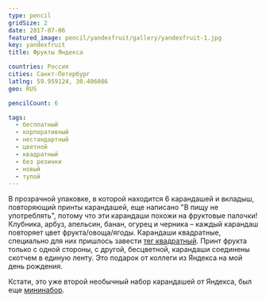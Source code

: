 ```yaml
---
type: pencil
gridSize: 2
date: 2017-07-06
featured_image: pencil/yandexfruit/gallery/yandexfruit-1.jpg
key: yandexfruit
title: Фрукты Яндекса

countries: Россия
cities: Санкт-Петербург
latlng: 59.959124, 30.406086
geo: RUS

pencilCount: 6

tags:
  - бесплатный
  - корпоративный
  - нестандартный
  - цветной
  - квадратный
  - без резинки
  - новый
  - тупой
---
```


В прозрачной упаковке, в которой находится 6 карандашей и вкладыш, повторяющий принты карандашей, еще написано "В пищу не употреблять", потому что эти карандаши похожи на фруктовые палочки! Клубника, арбуз, апельсин, банан, огурец и черника – каждый карандаш повторяет цвет фрукта/овоща/ягоды. Карандаши квадратные, специально для них пришлось завести [тег квадратный](?tag=квадратный). Принт фрукта только с одной стороны, с другой, бесцветной, карандаши соединены скотчем в единую ленту. Это подарок от коллеги из Яндекса на мой день рождения.

Кстати, это уже второй необычный набор карандашей от Яндекса, был еще [мининабор](?display=miniyandex).

